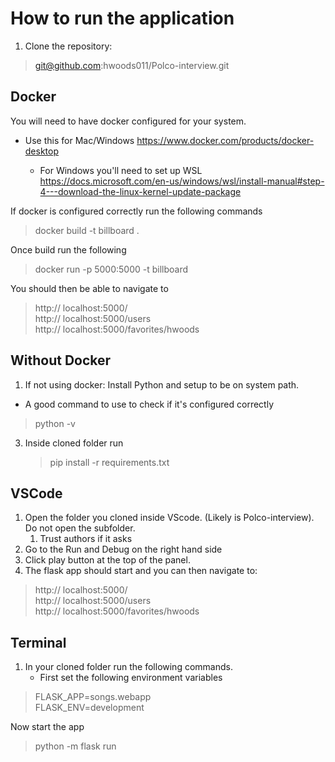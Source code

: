
# How to run the application

1. Clone the repository: 
 > git@github.com:hwoods011/Polco-interview.git


## Docker
  You will need to have docker configured for your system.

  * Use this for Mac/Windows
  https://www.docker.com/products/docker-desktop

    - For Windows you'll need to set up WSL 
    https://docs.microsoft.com/en-us/windows/wsl/install-manual#step-4---download-the-linux-kernel-update-package

  
 If docker is configured correctly run the following commands

 > docker build -t billboard .

 Once build run the following

 > docker run -p 5000:5000 -t billboard

 You should then be able to navigate to 
 > http:// localhost:5000/  
 > http:// localhost:5000/users  
 > http:// localhost:5000/favorites/hwoods  

## Without Docker
1. If not using docker: Install Python and setup to be on system path.
  - A good command to use to check if it's configured correctly
> python -v
3. Inside cloned folder run 
   > pip install -r requirements.txt  

## VSCode
  1. Open the folder you cloned inside VScode. (Likely is Polco-interview). Do not open the subfolder.
     1. Trust authors if it asks
  2. Go to the Run and Debug on the right hand side
  3. Click play button at the top of the panel.
  4. The flask app should start and you can then navigate to:
 > http:// localhost:5000/  
 > http:// localhost:5000/users  
 > http:// localhost:5000/favorites/hwoods  

## Terminal
 1. In your cloned folder run the following commands.
    - First set the following environment variables
   
   > FLASK_APP=songs.webapp  
   > FLASK_ENV=development  

 Now start the app
   > python -m flask run  
